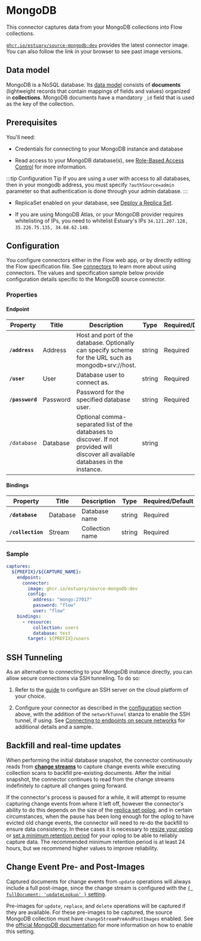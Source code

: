 # MongoDB

This connector captures data from your MongoDB collections into Flow collections.

[`ghcr.io/estuary/source-mongodb:dev`](https://ghcr.io/estuary/source-mongodb:dev) provides the
latest connector image. You can also follow the link in your browser to see past image versions.

## Data model

MongoDB is a NoSQL database. Its [data
model](https://www.mongodb.com/docs/manual/core/data-modeling-introduction/) consists of
**documents** (lightweight records that contain mappings of fields and values) organized in
**collections**. MongoDB documents have a mandatory `_id` field that is used as the key of the
collection.

## Prerequisites

You'll need:

- Credentials for connecting to your MongoDB instance and database

- Read access to your MongoDB database(s), see [Role-Based Access
  Control](https://www.mongodb.com/docs/manual/core/authorization/) for more information.

:::tip Configuration Tip
If you are using a user with access to all databases, then in your mongodb address, you must specify
`?authSource=admin` parameter so that authentication is done through your admin database.
:::

- ReplicaSet enabled on your database, see [Deploy a Replica
  Set](https://www.mongodb.com/docs/manual/tutorial/deploy-replica-set/).

- If you are using MongoDB Atlas, or your MongoDB provider requires whitelisting of IPs, you need to
  whitelist Estuary's IPs `34.121.207.128, 35.226.75.135, 34.68.62.148`.

## Configuration

You configure connectors either in the Flow web app, or by directly editing the Flow specification
file. See [connectors](../../../concepts/connectors.md#using-connectors) to learn more about using
connectors. The values and specification sample below provide configuration details specific to the
MongoDB source connector.

### Properties

#### Endpoint

| Property        | Title    | Description                                                                                                                        | Type   | Required/Default |
| --------------- | -------- | ---------------------------------------------------------------------------------------------------------------------------------- | ------ | ---------------- |
| **`/address`**  | Address  | Host and port of the database. Optionally can specify scheme for the URL such as mongodb+srv://host.                               | string | Required         |
| **`/user`**     | User     | Database user to connect as.                                                                                                       | string | Required         |
| **`/password`** | Password | Password for the specified database user.                                                                                          | string | Required         |
| `/database`     | Database | Optional comma-separated list of the databases to discover. If not provided will discover all available databases in the instance. | string |                  |

#### Bindings

| Property          | Title    | Description     | Type   | Required/Default |
| ----------------- | -------- | --------------- | ------ | ---------------- |
| **`/database`**   | Database | Database name   | string | Required         |
| **`/collection`** | Stream   | Collection name | string | Required         |

### Sample

```yaml
captures:
  ${PREFIX}/${CAPTURE_NAME}:
    endpoint:
      connector:
        image: ghcr.io/estuary/source-mongodb:dev
        config:
          address: "mongo:27017"
          password: "flow"
          user: "flow"
    bindings:
      - resource:
          collection: users
          database: test
        target: ${PREFIX}/users
```

## SSH Tunneling

As an alternative to connecting to your MongoDB instance directly, you can allow secure connections via SSH tunneling. To do so:

1. Refer to the [guide](../../../../guides/connect-network/) to configure an SSH server on the cloud platform of your choice.

2. Configure your connector as described in the [configuration](#configuration) section above, with the addition of the `networkTunnel` stanza to enable the SSH tunnel, if using. See [Connecting to endpoints on secure networks](../../../concepts/connectors.md#connecting-to-endpoints-on-secure-networks) for additional details and a sample.

## Backfill and real-time updates

When performing the initial database snapshot, the connector continuously reads from [**change
streams**](https://www.mongodb.com/docs/manual/changeStreams/) to capture change events while
executing collection scans to backfill pre-existing documents. After the initial snapshot, the
connector continues to read from the change streams indefinitely to capture all changes going
forward.

If the connector's process is paused for a while, it will attempt to resume capturing change events
from where it left off, however the connector's ability to do this depends on the size of the
[replica set oplog](https://www.mongodb.com/docs/manual/core/replica-set-oplog/), and in certain
circumstances, when the pause has been long enough for the oplog to have evicted old change events,
the connector will need to re-do the backfill to ensure data consistency. In these cases it is
necessary to [resize your
oplog](https://www.mongodb.com/docs/manual/tutorial/change-oplog-size/#c.-change-the-oplog-size-of-the-replica-set-member)
or [set a minimum retention
period](https://www.mongodb.com/docs/manual/reference/command/replSetResizeOplog/#minimum-oplog-retention-period)
for your oplog to be able to reliably capture data. The recommended minimum retention period is at
least 24 hours, but we recommend higher values to improve reliability.

## Change Event Pre- and Post-Images

Captured documents for change events from `update` operations will always
include a full post-image, since the change stream is configured with the [`{
fullDocument: 'updateLookup' }`
setting](https://www.mongodb.com/docs/manual/changeStreams/#lookup-full-document-for-update-operations).

Pre-images for `update`, `replace`, and `delete` operations will be captured if
they are available. For these pre-images to be captured, the source MongoDB
collection must have `changeStreamPreAndPostImages` enabled. See the [official
MongoDB
documentation](https://www.mongodb.com/docs/manual/changeStreams/#change-streams-with-document-pre--and-post-images)
for more information on how to enable this setting.
